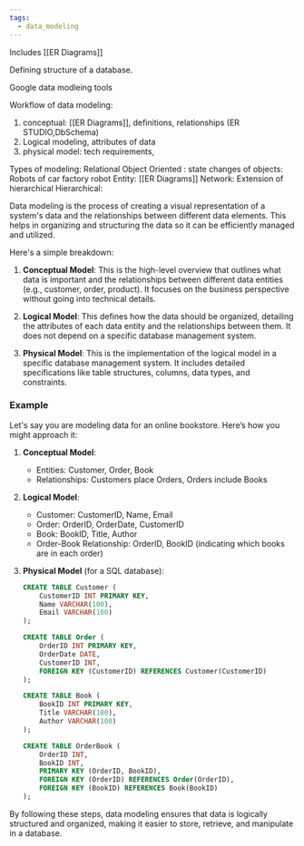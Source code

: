 ```yaml
---
tags:
  - data_modeling
---
```



Includes [[ER Diagrams]]

Defining structure of a database.

Google data modleing tools

Workflow of data modeling:
1. conceptual: [[ER Diagrams]], definitions, relationships (ER STUDIO,DbSchema)
2. Logical modeling, attributes of data
3. physical model: tech requirements, 

Types of modeling:
Relational
Object Oriented : state changes of objects: Robots of car factory robot
Entity: [[ER Diagrams]]
Network: Extension of hierarchical
Hierarchical: 


Data modeling is the process of creating a visual representation of a system's data and the relationships between different data elements. This helps in organizing and structuring the data so it can be efficiently managed and utilized.

Here's a simple breakdown:

1. **Conceptual Model**: This is the high-level overview that outlines what data is important and the relationships between different data entities (e.g., customer, order, product). It focuses on the business perspective without going into technical details.

2. **Logical Model**: This defines how the data should be organized, detailing the attributes of each data entity and the relationships between them. It does not depend on a specific database management system.

3. **Physical Model**: This is the implementation of the logical model in a specific database management system. It includes detailed specifications like table structures, columns, data types, and constraints.

### Example

Let's say you are modeling data for an online bookstore. Here’s how you might approach it:

1. **Conceptual Model**:
   - Entities: Customer, Order, Book
   - Relationships: Customers place Orders, Orders include Books

2. **Logical Model**:
   - Customer: CustomerID, Name, Email
   - Order: OrderID, OrderDate, CustomerID
   - Book: BookID, Title, Author
   - Order-Book Relationship: OrderID, BookID (indicating which books are in each order)

3. **Physical Model** (for a SQL database):
   ```sql
   CREATE TABLE Customer (
       CustomerID INT PRIMARY KEY,
       Name VARCHAR(100),
       Email VARCHAR(100)
   );

   CREATE TABLE Order (
       OrderID INT PRIMARY KEY,
       OrderDate DATE,
       CustomerID INT,
       FOREIGN KEY (CustomerID) REFERENCES Customer(CustomerID)
   );

   CREATE TABLE Book (
       BookID INT PRIMARY KEY,
       Title VARCHAR(100),
       Author VARCHAR(100)
   );

   CREATE TABLE OrderBook (
       OrderID INT,
       BookID INT,
       PRIMARY KEY (OrderID, BookID),
       FOREIGN KEY (OrderID) REFERENCES Order(OrderID),
       FOREIGN KEY (BookID) REFERENCES Book(BookID)
   );
   ```

By following these steps, data modeling ensures that data is logically structured and organized, making it easier to store, retrieve, and manipulate in a database.